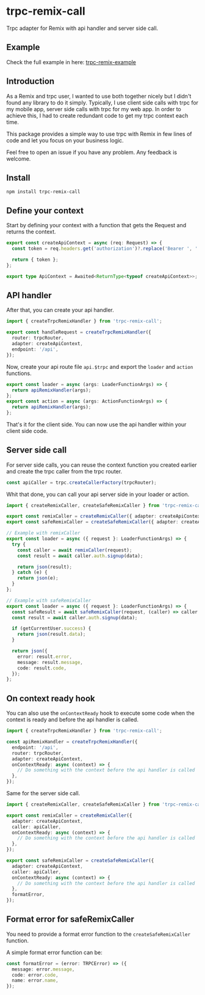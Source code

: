 # trpc-remix-call

Trpc adapter for Remix with api handler and server side call.

## Example

Check the full example in here: [trpc-remix-example](/example/)

## Introduction

As a Remix and trpc user, I wanted to use both together nicely but I didn't found any library to do it simply.
Typically, I use client side calls with trpc for my mobile app, server side calls with trpc for my web app.
In order to achieve this, I had to create redundant code to get my trpc context each time.

This package provides a simple way to use trpc with Remix in few lines of code and let you focus on your business logic.

Feel free to open an issue if you have any problem. Any feedback is welcome.

## Install

```
npm install trpc-remix-call
```

## Define your context

Start by defining your context with a function that gets the Request and returns the context.

```ts
export const createApiContext = async (req: Request) => {
  const token = req.headers.get('authorization')?.replace('Bearer ', '') || null;

  return { token };
};

export type ApiContext = Awaited<ReturnType<typeof createApiContext>>;
```

## API handler

After that, you can create your api handler.

```ts
import { createTrpcRemixHandler } from 'trpc-remix-call';

export const handleRequest = createTrpcRemixHandler({
  router: trpcRouter,
  adapter: createApiContext,
  endpoint: '/api',
});
```

Now, create your api route file `api.$trpc` and export the `loader` and `action` functions.

```ts
export const loader = async (args: LoaderFunctionArgs) => {
  return apiRemixHandler(args);
};
export const action = async (args: ActionFunctionArgs) => {
  return apiRemixHandler(args);
};
```

That's it for the client side. You can now use the api handler within your client side code.

## Server side call

For server side calls, you can reuse the context function you created earlier and create the trpc caller from the trpc router.

```ts
const apiCaller = trpc.createCallerFactory(trpcRouter);
```

Whit that done, you can call your api server side in your loader or action.

```ts
import { createRemixCaller, createSafeRemixCaller } from 'trpc-remix-call';

export const remixCaller = createRemixCaller({ adapter: createApiContext, caller: apiCaller });
export const safeRemixCaller = createSafeRemixCaller({ adapter: createApiContext, caller: apiCaller, formatError });

// Example with remixCaller
export const loader = async ({ request }: LoaderFunctionArgs) => {
  try {
    const caller = await remixCaller(request);
    const result = await caller.auth.signup(data);

    return json(result);
  } catch (e) {
    return json(e);
  }
};

// Example with safeRemixCaller
export const loader = async ({ request }: LoaderFunctionArgs) => {
  const safeResult = await safeRemixCaller(request, (caller) => caller.auth.signup(data));
  const result = await caller.auth.signup(data);

  if (getCurrentUser.success) {
    return json(result.data);
  }

  return json({
    error: result.error,
    message: result.message,
    code: result.code,
  });
};
```

## On context ready hook

You can also use the `onContextReady` hook to execute some code when the context is ready and before the api handler is called.

```ts
import { createTrpcRemixHandler } from 'trpc-remix-call';

const apiRemixHandler = createTrpcRemixHandler({
  endpoint: '/api',
  router: trpcRouter,
  adapter: createApiContext,
  onContextReady: async (context) => {
    // Do something with the context before the api handler is called
  },
});
```

Same for the server side call.

```ts
import { createRemixCaller, createSafeRemixCaller } from 'trpc-remix-call';

export const remixCaller = createRemixCaller({
  adapter: createApiContext,
  caller: apiCaller,
  onContextReady: async (context) => {
    // Do something with the context before the api handler is called
  },
});

export const safeRemixCaller = createSafeRemixCaller({
  adapter: createApiContext,
  caller: apiCaller,
  onContextReady: async (context) => {
    // Do something with the context before the api handler is called
  },
  formatError,
});
```

## Format error for safeRemixCaller

You need to provide a format error function to the `createSafeRemixCaller` function.

A simple format error function can be:

```ts
const formatError = (error: TRPCError) => ({
  message: error.message,
  code: error.code,
  name: error.name,
});
```

